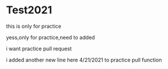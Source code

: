 # Test2021
this is only for practice

yess,only for practice,need to added


i want practice pull request

i added another new line here 4/21/2021 to practice pull function
